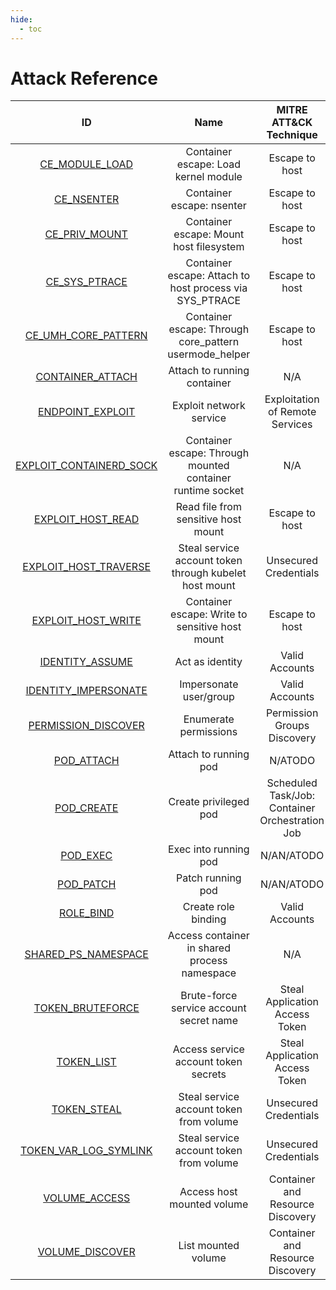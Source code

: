 ```yaml
---
hide:
  - toc
---
```


# Attack Reference

|   ID   | Name | MITRE ATT&CK Technique | MITRE ATT&CK Tactic |
| :----: | :--: | :-----------------: | :--------------------: |
| [CE_MODULE_LOAD](./CE_MODULE_LOAD.md) | Container escape: Load kernel module | Escape to host | Privilege escalation | 
| [CE_NSENTER](./CE_NSENTER.md) | Container escape: nsenter | Escape to host | Privilege escalation | 
| [CE_PRIV_MOUNT](./CE_PRIV_MOUNT.md) | Container escape: Mount host filesystem | Escape to host | Privilege escalation | 
| [CE_SYS_PTRACE](./CE_SYS_PTRACE.md) | Container escape: Attach to host process via SYS_PTRACE | Escape to host | Privilege escalation | 
| [CE_UMH_CORE_PATTERN](./CE_UMH_CORE_PATTERN.md) | Container escape: Through core_pattern usermode_helper | Escape to host | Privilege escalation | 
| [CONTAINER_ATTACH](./CONTAINER_ATTACH.md) | Attach to running container | N/A | Lateral Movement | 
| [ENDPOINT_EXPLOIT](./ENDPOINT_EXPLOIT.md) | Exploit network service | Exploitation of Remote Services | Lateral Movement | 
| [EXPLOIT_CONTAINERD_SOCK](./EXPLOIT_CONTAINERD_SOCK.md) | Container escape: Through mounted container runtime socket | N/A | Lateral Movement | 
| [EXPLOIT_HOST_READ](./EXPLOIT_HOST_READ.md) | Read file from sensitive host mount | Escape to host | Privilege escalation | 
| [EXPLOIT_HOST_TRAVERSE](./EXPLOIT_HOST_TRAVERSE.md) | Steal service account token through kubelet host mount | Unsecured Credentials | Credential Access | 
| [EXPLOIT_HOST_WRITE](./EXPLOIT_HOST_WRITE.md) | Container escape: Write to sensitive host mount | Escape to host | Privilege escalation | 
| [IDENTITY_ASSUME](./IDENTITY_ASSUME.md) | Act as identity | Valid Accounts | Privilege escalation | 
| [IDENTITY_IMPERSONATE](./IDENTITY_IMPERSONATE.md) | Impersonate user/group | Valid Accounts | Privilege escalation | 
| [PERMISSION_DISCOVER](./PERMISSION_DISCOVER.md) | Enumerate permissions |  Permission Groups Discovery | Discovery | 
| [POD_ATTACH](./POD_ATTACH.md) | Attach to running pod | N/ATODO | Lateral Movement | 
| [POD_CREATE](./POD_CREATE.md) | Create privileged pod | Scheduled Task/Job: Container Orchestration Job | Privilege escalationN/ATODO | 
| [POD_EXEC](./POD_EXEC.md) | Exec into running pod | N/AN/ATODO | Lateral Movement | 
| [POD_PATCH](./POD_PATCH.md) | Patch running pod | N/AN/ATODO | Lateral Movement | 
| [ROLE_BIND](./ROLE_BIND.md) | Create role binding | Valid Accounts | Privilege escalation | 
| [SHARED_PS_NAMESPACE](./SHARED_PS_NAMESPACE.md) | Access container in shared process namespace | N/A | Lateral Movement | 
| [TOKEN_BRUTEFORCE](./TOKEN_BRUTEFORCE.md) | Brute-force service account secret name | Steal Application Access Token | Credential Access | 
| [TOKEN_LIST](./TOKEN_LIST.md) | Access service account token secrets | Steal Application Access Token | Credential Access | 
| [TOKEN_STEAL](./TOKEN_STEAL.md) | Steal service account token from volume | Unsecured Credentials | Credential Access | 
| [TOKEN_VAR_LOG_SYMLINK](./TOKEN_VAR_LOG_SYMLINK.md) | Steal service account token from volume | Unsecured Credentials | Credential Access | 
| [VOLUME_ACCESS](./VOLUME_ACCESS.md) | Access host mounted volume | Container and Resource Discovery | Discovery | 
| [VOLUME_DISCOVER](./VOLUME_DISCOVER.md) | List mounted volume | Container and Resource Discovery | Discovery | 
